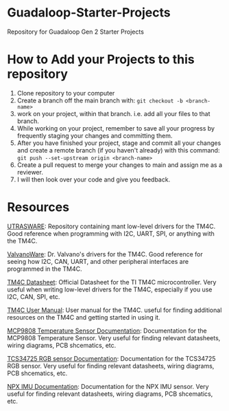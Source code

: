 # Guadaloop-Starter-Projects
Repository for Guadaloop Gen 2 Starter Projects

# How to Add your Projects to this repository

1. Clone repository to your computer
2. Create a branch off the main branch with: `git checkout -b <branch-name>`
3. work on your project, within that branch. i.e. add all your files to that branch.
4. While working on your project, remember to save all your progress by frequently staging your changes and committing them.
5. After you have finished your project, stage and commit all your changes and create a remote branch (if you haven't already) with this command: `git push --set-upstream origin <branch-name>`
6. Create a pull request to merge your changes to main and assign me as a reviewer.
7. I will then look over your code and give you feedback.

# Resources
[UTRASWARE](https://github.com/ut-ras/UTRASWare): Repository containing mant low-level drivers for the TM4C. Good reference when programming with I2C, UART, SPI, or anything with the TM4C.

[ValvanoWare](https://github.com/kk4ead/ValvanoWare): Dr. Valvano's drivers for the TM4C. Good reference for seeing how I2C, CAN, UART, and other peripheral interfaces are programmed in the TM4C.

[TM4C Datasheet](http://users.ece.utexas.edu/~valvano/Volume1/tm4c123gh6pm.pdf): Official Datasheet for the TI TM4C microcontroller. Very useful when writing low-level drivers for the TM4C, especially if you use I2C, CAN, SPI, etc.

[TM4C User Manual](http://users.ece.utexas.edu/~valvano/Volume1/TM4C123_LaunchPadUsersManual.pdf): User manual for the TM4C. useful for finding additional resources on the TM4C and getting started in using it.

[MCP9808 Temperature Sensor Documentation](https://learn.adafruit.com/adafruit-mcp9808-precision-i2c-temperature-sensor-guide/overview): Documentation for the MCP9808 Temperature Sensor. Very useful for finding relevant datasheets, wiring diagrams, PCB shcematics, etc.

[TCS34725 RGB sensor Documentation](https://learn.adafruit.com/adafruit-color-sensors/overview): Documentation for the TCS34725 RGB sensor. Very useful for finding relevant datasheets, wiring diagrams, PCB shcematics, etc.

[NPX IMU Documentation](https://learn.adafruit.com/nxp-precision-9dof-breakout/overview): Documentation for the NPX IMU sensor. Very useful for finding relevant datasheets, wiring diagrams, PCB shcematics, etc.